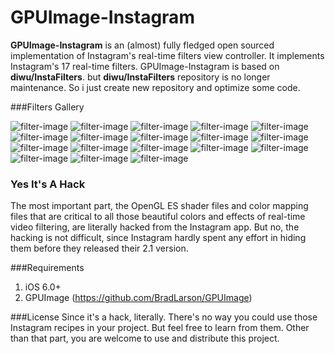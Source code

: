# GPUImage-Instagram

**GPUImage-Instagram** is an (almost) fully fledged open sourced implementation of Instagram's real-time filters view controller. It implements Instagram's 17 real-time filters. GPUImage-Instagram is based on **diwu/InstaFilters**.
but **diwu/InstaFilters** repository is no longer maintenance. So i just create new repository and optimize some code.

###Filters Gallery
 
![filter-image](https://cloud.githubusercontent.com/assets/4777605/12370808/5de29cb8-bc62-11e5-9d64-0ce4cf653411.png)
![filter-image](https://cloud.githubusercontent.com/assets/4777605/12370811/5e7f8afa-bc62-11e5-8cbc-c89a8b4fe29a.png)
![filter-image](https://cloud.githubusercontent.com/assets/4777605/12370809/5e292ef8-bc62-11e5-934c-ca57b2172896.png)
![filter-image](https://cloud.githubusercontent.com/assets/4777605/12370813/60f385d4-bc62-11e5-9953-fa08855fb83c.png)
![filter-image](https://cloud.githubusercontent.com/assets/4777605/12370815/6e028c20-bc62-11e5-9e94-b212c83ef153.png)
![filter-image](https://cloud.githubusercontent.com/assets/4777605/12370814/6ddeb584-bc62-11e5-9f59-ac2232847473.png)
![filter-image](https://cloud.githubusercontent.com/assets/4777605/12370816/6e77a802-bc62-11e5-93cb-876724834b0e.png)
![filter-image](https://cloud.githubusercontent.com/assets/4777605/12370817/6e78ea0a-bc62-11e5-9c09-607459550c4d.png)
![filter-image](https://cloud.githubusercontent.com/assets/4777605/12370823/70af63ee-bc62-11e5-9381-4445a59d13af.png)
![filter-image](https://cloud.githubusercontent.com/assets/4777605/12370830/995d6bf6-bc62-11e5-992e-7947ddb8ecbc.png)
![filter-image](https://cloud.githubusercontent.com/assets/4777605/12370818/6eb89bdc-bc62-11e5-9a37-ddbfc946f44d.png)
![filter-image](https://cloud.githubusercontent.com/assets/4777605/12370820/6f84da8a-bc62-11e5-9d5a-c53703c58238.png)
![filter-image](https://cloud.githubusercontent.com/assets/4777605/12370819/6f763976-bc62-11e5-8e67-4303a6545649.png)
![filter-image](https://cloud.githubusercontent.com/assets/4777605/12370822/70446ddc-bc62-11e5-807b-d2d7f1a3744c.png)
![filter-image](https://cloud.githubusercontent.com/assets/4777605/12370828/962db85a-bc62-11e5-983b-5c98c03dd1da.png)
![filter-image](https://cloud.githubusercontent.com/assets/4777605/12370821/70424e3a-bc62-11e5-8e6e-fae930fcf5e4.png)
![filter-image](https://cloud.githubusercontent.com/assets/4777605/12370824/70b9c366-bc62-11e5-9e11-b39a7a919bc2.png)
![filter-image](https://cloud.githubusercontent.com/assets/4777605/12370825/70f0bede-bc62-11e5-9f31-b5c25d0a48bc.png)

### Yes It's A Hack
The most important part, the OpenGL ES shader files and color mapping files that are critical to all those beautiful colors and effects of real-time video filtering, are literally hacked from the Instagram app. But no, the hacking is not difficult, since Instagram hardly spent any effort in hiding them before they released their 2.1 version.

###Requirements
1. iOS 6.0+
2. GPUImage (https://github.com/BradLarson/GPUImage)

###License
Since it's a hack, literally. There's no way you could use those Instagram recipes in your project. But feel free to learn from them. Other than that part, you are welcome to use and distribute this project.
